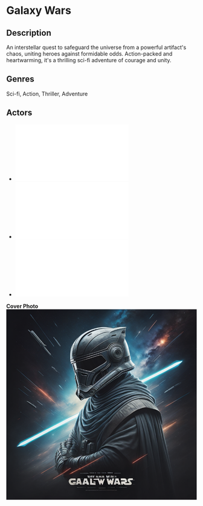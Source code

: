 # Galaxy Wars

## Description

An interstellar quest to safeguard the universe from a powerful artifact's chaos, uniting heroes against formidable odds. Action-packed and heartwarming, it's a thrilling sci-fi adventure of courage and unity.

## Genres

Sci-fi, Action, Thriller, Adventure

## Actors
- ![Will Addams](../actors/WillAddams.md)
- ![Bill Mates](../actors/BillMates.md)
- ![Kurt Peterson](../actors/KurtPeterson.md)
 

**Cover Photo**
![Breaking Good](../image/movies_coverphotos/galaxy_wars_CoverPhoto.jpg)
